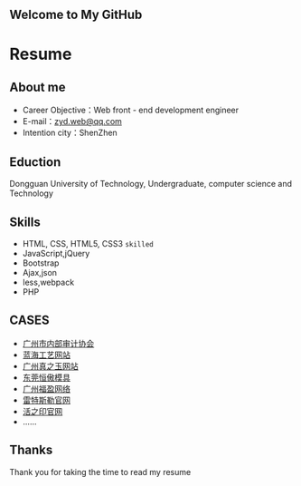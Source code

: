 ## Welcome to My GitHub

# Resume
## About me
- Career Objective：Web front - end development engineer
- E-mail：zyd.web@qq.com
- Intention city：ShenZhen

## Eduction
  Dongguan University of Technology, Undergraduate, computer science and Technology

## Skills
 - HTML, CSS, HTML5, CSS3  `skilled`
 - JavaScript,jQuery
 - Bootstrap
 - Ajax,json
 - less,webpack
 - PHP

## CASES
 - <a href="http://w1.rinen.com.cn/">广州市内部审计协会</a>
 - <a href="http://www.chequ666.com/">蓝海工艺网站</a>
 - <a href="http://www.zzyny.com/">广州真之玉网站</a>
 - <a href="http://www.dghengao.com/">东莞恒傲模具</a>
 - <a href="http://forwin1688.com/">广州福盈网络</a>
 - <a href="http://www.latest-ray.com/">雷特斯勒官网</a>
 - <a href="http://www.huozhiyin.net/">活之印官网</a>
 - ......

## Thanks
  Thank you for taking the time to read my resume
